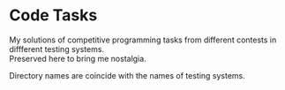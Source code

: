 # Code Tasks

My solutions of competitive programming tasks from different contests in diffferent testing systems.  
Preserved here to bring me nostalgia.  

Directory names are coincide with the names of testing systems.  
